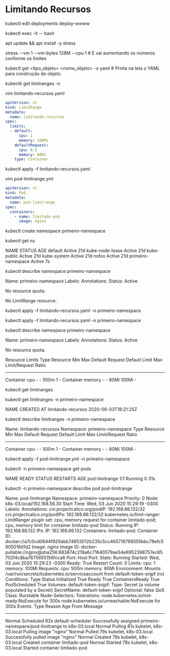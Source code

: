 # Limitando Recursos

kubectl edit deployments deploy-wwww

kubectl exec -it <container> -- bash

apt update && apt install -y stress

stress --vm 1 --vm-bytes 128M --cpu 1  # E vai aumentando os números conforme os limites

kubectl get <tipo_objeto> <nome_objeto> -o yaml  # Printa na tela o YAML para construção do objeto.


kubectk get limitranges -n <namespace>



vim limitando-recursos.yaml

```yaml
apiVersion: v1
kind: LimitRange
metadata:
  name: limitando-recursos
spec:
  limits:
  - default:
      cpu: 1
      memory: 100Mi
    defaultRequest:
      cpu: 0.5
      memory: 80Mi
    type: Container
```



kubectl apply -f limitando-recursos.yaml



vim pod-limitrange.yml



```yaml
apiVersion: v1
kind: Pod
metadata:
  name: pod-limitrange
spec:
  containers:
    - name: limitado-pod
      image: nginx
```



kubectl create namespace primeiro-namespace



kubectl get ns

NAME                 STATUS   AGE
default              Active   21d
kube-node-lease      Active   21d
kube-public          Active   21d
kube-system          Active   21d
nsfoo                Active   21d
primeiro-namespace   Active   7s



kubectl describe namespace primeiro-namespace

Name:         primeiro-namespace
Labels:       <none>
Annotations:  <none>
Status:       Active

No resource quota.

No LimitRange resource.



kubectl apply -f limitando-recursos.yaml -n primeiro-namespace



kubectl apply -f limitando-recursos.yaml -n primeiro-namespace



kubectl describe namespace primeiro-namespace

Name:         primeiro-namespace
Labels:       <none>
Annotations:  <none>
Status:       Active

No resource quota.

Resource Limits
 Type       Resource  Min  Max  Default Request  Default Limit  Max Limit/Request Ratio
 ----       --------  ---  ---  ---------------  -------------  -----------------------
 Container  cpu       -    -    500m             1              -
 Container  memory    -    -    80Mi             100Mi          -



kubectl get limitranges



kubectl get limitranges -n primeiro-namespace

NAME                 CREATED AT
limitando-recursos   2020-06-03T18:21:25Z



kubectl describe limitranges -n primeiro-namespace

Name:       limitando-recursos
Namespace:  primeiro-namespace
Type        Resource  Min  Max  Default Request  Default Limit  Max Limit/Request Ratio
----        --------  ---  ---  ---------------  -------------  -----------------------
Container   cpu       -    -    500m             1              -
Container   memory    -    -    80Mi             100Mi          -



kubectl apply -f pod-limitrange.yml -n primeiro-namespace



kubectl -n primeiro-namespace get pods

NAME             READY   STATUS    RESTARTS   AGE
pod-limitrange   1/1     Running   0          31s



kubectl -n primeiro-namespace describe pod pod-limitrange

Name:         pod-limitrange
Namespace:    primeiro-namespace
Priority:     0
Node:         k8s-03.local/192.168.56.30
Start Time:   Wed, 03 Jun 2020 15:29:19 -0300
Labels:       <none>
Annotations:  cni.projectcalico.org/podIP: 192.168.86.132/32
              cni.projectcalico.org/podIPs: 192.168.86.132/32
              kubernetes.io/limit-ranger:
                LimitRanger plugin set: cpu, memory request for container limitado-pod; cpu, memory limit for container limitado-pod
Status:       Running
IP:           192.168.86.132
IPs:
  IP:  192.168.86.132
Containers:
  limitado-pod:
    Container ID:   docker://a7c0cd0644f929abb74653012b235c5cc465718766555bbc78efc5905016d1d2
    Image:          nginx
    Image ID:       docker-pullable://nginx@sha256:883874c218a6c71640579ae54e6952398757ec65702f4c8ba7675655156fcca6
    Port:           <none>
    Host Port:      <none>
    State:          Running
      Started:      Wed, 03 Jun 2020 15:29:23 -0300
    Ready:          True
    Restart Count:  0
    Limits:
      cpu:     1
      memory:  100Mi
    Requests:
      cpu:        500m
      memory:     80Mi
    Environment:  <none>
    Mounts:
      /var/run/secrets/kubernetes.io/serviceaccount from default-token-snjpf (ro)
Conditions:
  Type              Status
  Initialized       True 
  Ready             True 
  ContainersReady   True 
  PodScheduled      True 
Volumes:
  default-token-snjpf:
    Type:        Secret (a volume populated by a Secret)
    SecretName:  default-token-snjpf
    Optional:    false
QoS Class:       Burstable
Node-Selectors:  <none>
Tolerations:     node.kubernetes.io/not-ready:NoExecute for 300s
                 node.kubernetes.io/unreachable:NoExecute for 300s
Events:
  Type    Reason     Age   From                   Message
  ----    ------     ----  ----                   -------
  Normal  Scheduled  82s   default-scheduler      Successfully assigned primeiro-namespace/pod-limitrange to k8s-03.local
  Normal  Pulling    81s   kubelet, k8s-03.local  Pulling image "nginx"
  Normal  Pulled     79s   kubelet, k8s-03.local  Successfully pulled image "nginx"
  Normal  Created    79s   kubelet, k8s-03.local  Created container limitado-pod
  Normal  Started    78s   kubelet, k8s-03.local  Started container limitado-pod